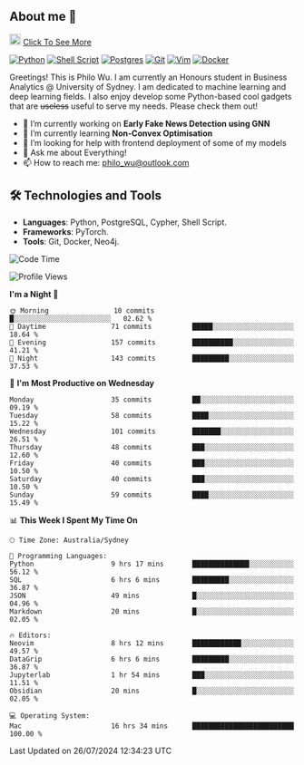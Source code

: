 ## About me 🤗

<a href="#"><img src="https://media.giphy.com/media/hvRJCLFzcasrR4ia7z/giphy.gif" width="20px" height="20px"></a> [Click To See More](https://codeboyphilo.github.io)

[![Python](https://img.shields.io/badge/python-3670A0?style=for-the-badge&logo=python&logoColor=ffdd54)](#)
[![Shell Script](https://img.shields.io/badge/shell_script-%23121011.svg?style=for-the-badge&logo=gnu-bash&logoColor=white)](#)
[![Postgres](https://img.shields.io/badge/postgres-%23316192.svg?style=for-the-badge&logo=postgresql&logoColor=white)](#)
[![Git](https://img.shields.io/badge/git-%23F05033.svg?style=for-the-badge&logo=git&logoColor=white)](#)
[![Vim](https://img.shields.io/badge/VIM-%2311AB00.svg?style=for-the-badge&logo=vim&logoColor=white)](#)
[![Docker](https://img.shields.io/badge/docker-%230db7ed.svg?style=for-the-badge&logo=docker&logoColor=white)](#)

Greetings! This is Philo Wu. I am currently an Honours student in Business Analytics \@ University of Sydney. I am dedicated to machine learning and deep learning fields. I also enjoy develop some Python-based cool gadgets that are ~~useless~~ useful to serve my needs. Please check them out!

- 🔭 I’m currently working on **Early Fake News Detection using GNN**
- 🌱 I’m currently learning **Non-Convex Optimisation**
- 🤔 I’m looking for help with frontend deployment of some of my models
- 💬 Ask me about Everything!
- 📫 How to reach me: philo_wu@outlook.com

## 🛠 Technologies and Tools
- **Languages**: Python, PostgreSQL, Cypher, Shell Script.
- **Frameworks**: PyTorch.
- **Tools**: Git, Docker, Neo4j.

<!--START_SECTION:waka-->
![Code Time](http://img.shields.io/badge/Code%20Time-345%20hrs%2019%20mins-blue)

![Profile Views](http://img.shields.io/badge/Profile%20Views-5-blue)

**I'm a Night 🦉** 

```text
🌞 Morning                10 commits          █░░░░░░░░░░░░░░░░░░░░░░░░   02.62 % 
🌆 Daytime                71 commits          █████░░░░░░░░░░░░░░░░░░░░   18.64 % 
🌃 Evening                157 commits         ██████████░░░░░░░░░░░░░░░   41.21 % 
🌙 Night                  143 commits         █████████░░░░░░░░░░░░░░░░   37.53 % 
```
📅 **I'm Most Productive on Wednesday** 

```text
Monday                   35 commits          ██░░░░░░░░░░░░░░░░░░░░░░░   09.19 % 
Tuesday                  58 commits          ████░░░░░░░░░░░░░░░░░░░░░   15.22 % 
Wednesday                101 commits         ███████░░░░░░░░░░░░░░░░░░   26.51 % 
Thursday                 48 commits          ███░░░░░░░░░░░░░░░░░░░░░░   12.60 % 
Friday                   40 commits          ███░░░░░░░░░░░░░░░░░░░░░░   10.50 % 
Saturday                 40 commits          ███░░░░░░░░░░░░░░░░░░░░░░   10.50 % 
Sunday                   59 commits          ████░░░░░░░░░░░░░░░░░░░░░   15.49 % 
```


📊 **This Week I Spent My Time On** 

```text
🕑︎ Time Zone: Australia/Sydney

💬 Programming Languages: 
Python                   9 hrs 17 mins       ██████████████░░░░░░░░░░░   56.12 % 
SQL                      6 hrs 6 mins        █████████░░░░░░░░░░░░░░░░   36.87 % 
JSON                     49 mins             █░░░░░░░░░░░░░░░░░░░░░░░░   04.96 % 
Markdown                 20 mins             █░░░░░░░░░░░░░░░░░░░░░░░░   02.05 % 

🔥 Editors: 
Neovim                   8 hrs 12 mins       ████████████░░░░░░░░░░░░░   49.57 % 
DataGrip                 6 hrs 6 mins        █████████░░░░░░░░░░░░░░░░   36.87 % 
Jupyterlab               1 hr 54 mins        ███░░░░░░░░░░░░░░░░░░░░░░   11.51 % 
Obsidian                 20 mins             █░░░░░░░░░░░░░░░░░░░░░░░░   02.05 % 

💻 Operating System: 
Mac                      16 hrs 34 mins      █████████████████████████   100.00 % 
```


 Last Updated on 26/07/2024 12:34:23 UTC
<!--END_SECTION:waka-->
